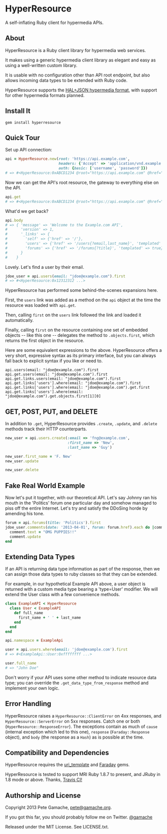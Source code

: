 # HyperResource 

A self-inflating Ruby client for hypermedia APIs.

## About

HyperResource is a Ruby client library for hypermedia web services.

It makes using a generic hypermedia client library as
elegant and easy as using a well-written custom library.

It is usable with no configuration other than API root endpoint, but
also allows incoming data types to be extended with Ruby code.

HyperResource supports the 
<a href="http://stateless.co/hal_specification.html" target="_blank">
HAL+JSON hypermedia format</a>, with support for
other hypermedia formats planned.

## Install It

`gem install hyperresource`

## Quick Tour

Set up API connection:

```ruby
api = HyperResource.new(root: 'https://api.example.com',
                        headers: {'Accept' => 'application/vnd.example.com.v1+json'},
                        auth: {basic: ['username', 'password']})
# => #<HyperResource:0xABCD1234 @root="https://api.example.com" @href="" @namespace=nil ... >
```

Now we can get the API's root resource, the gateway to everything else
on the API.

```ruby
api.get
# => #<HyperResource:0xABCD1234 @root="https://api.example.com" @href="" @namespace=nil ... >
```

What'd we get back?

```ruby
api.body
# => { 'message' => 'Welcome to the Example.com API',
#      'version' => 1,
#      '_links' => {
#        'self' => {'href' => '/'},
#        'users' => {'href' => '/users{?email,last_name}', 'templated' => true},
#        'forums' => {'href' => '/forums{?title}', 'templated' => true}
#      }
#    }
```

Lovely.  Let's find a user by their email.

```ruby
jdoe_user = api.users(email: "jdoe@example.com").first
# => #<HyperResource:0x12312312 ...>
```

HyperResource has performed some behind-the-scenes expansions here.

First, the `users` link was
added as a method on the `api` object at the time the resource was
loaded with `api.get`.

Then, calling `first` on the `users` link
followed the link and loaded it automatically.

Finally, calling `first` on the resource containing one set of
embedded objects -- like this one -- delegates the method to
`.objects.first`, which returns the first object in the resource.

Here are some equivalent expressions to the above.  HyperResource offers
a very short, expressive syntax as its primary interface,
but you can always fall back to explicit syntax if you like or need to.


```
api.users(email: "jdoe@example.com").first
api.get.users(email: "jdoe@example.com").first
api.get.links.users(email: "jdoe@example.com").first
api.get.links['users'].where(email: "jdoe@example.com").first
api.get.links['users'].where(email: "jdoe@example.com").get.first
api.get.links['users'].where(email: "jdoe@example.com").get.objects.first[1][0]
```

## GET, POST, PUT, and DELETE

In addition to `.get`, HyperResource provides `.create`, `.update`, and 
`.delete` methods track their HTTP counterparts.

```ruby
new_user = api.users.create(:email => 'fng@example.com',
                            :first_name => 'New',
                            :last_name => 'Guy')

new_user.first_name = 'F. New'
new_user.update

new_user.delete
```

## Fake Real World Example

Now let's put it together, with our theoretical API.
Let's say Johnny ran his mouth in the
'Politics' forum one particular day and somehow managed to piss off the
entire Internet.  Let's try and satisfy the DDoSing horde by
amending his tone.

```ruby
forum = api.forums(title: 'Politics').first
jdoe_user.comments(date: '2013-04-01', forum: forum.href).each do |comment|
  comment.text = "OMG PUPPIES!!"
  comment.update
end
```

## Extending Data Types

If an API is returning data type information as part of the response,
then we can assign those data types to
ruby classes so that they can be extended.

For example, in our hypothetical Example API above, a user object is
returned with a custom media type bearing a 'type=User' modifier.  We
will extend the User class with a few convenience methods.

```ruby
class ExampleAPI < HyperResource
  class User < ExampleAPI
    def full_name
      first_name + ' ' + last_name
    end
  end
end

api.namespace = ExampleApi

user = api.users.where(email: 'jdoe@example.com').first
# => #<ExampleApi::User:0xffffffff ...>

user.full_name
# => "John Doe"
```

Don't worry if your API uses some other method to indicate resource data
type; you can override the `.get_data_type_from_response` method and
implement your own logic.

## Error Handling

HyperResource raises a `HyperResource::ClientError` on 4xx responses,
and `HyperResource::ServerError` on 5xx responses.  Catch one or both
(`HyperResource::ResponseError`).  The exceptions contain as much of
`cause` (internal exception which led to this one), `response`
(`Faraday::Response` object), and `body` (the response
as a `Hash`) as is possible at the time.

## Compatibility and Dependencies

HyperResource requires the 
<a href="https://github.com/hannesg/uri_template" target="_blank">uri_template</a>
and <a href="https://github.com/lostisland/faraday" target="_blank">Faraday</a>
gems.  

HyperResource is tested to support MRI Ruby 1.8.7 to present, and JRuby
in 1.8 mode or above.  Thanks,
<a href="https://travis-ci.org/gamache/hyperresource" target="_blank">
Travis CI!</a>

## Authorship and License

Copyright 2013 Pete Gamache,
<a href="mailto:pete@gamache.org" target="_blank">pete@gamache.org</a>.

If you got this far, you should probably follow me on Twitter.
<a href="https://twitter.com/gamache" target="_blank">@gamache</a>

Released under the MIT License.  See LICENSE.txt.
